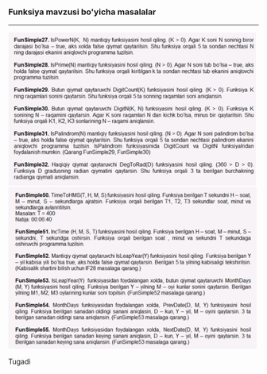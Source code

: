 ### Funksiya mavzusi bo'yicha masalalar

<hr>

<img src="./masala-rasim.png" width="500px">
<img src ="./masala-rasim2.png" width="500px">

<p>Tugadi</p>